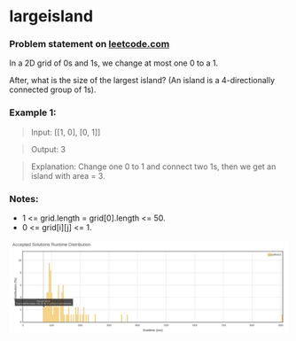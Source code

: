 # largeisland

### Problem statement on [leetcode.com](https://leetcode.com/problems/making-a-large-island/description/)

In a 2D grid of 0s and 1s, we change at most one 0 to a 1.

After, what is the size of the largest island? (An island is a 4-directionally connected group of 1s).

### Example 1:

> Input: [[1, 0], [0, 1]]

> Output: 3

> Explanation: Change one 0 to 1 and connect two 1s, then we get an island with area = 3.

### Notes:

* 1 <= grid.length = grid[0].length <= 50.
* 0 <= grid[i][j] <= 1.

![Image of runtime](https://raw.githubusercontent.com/andribas404/largeisland/master/runtime.png)
